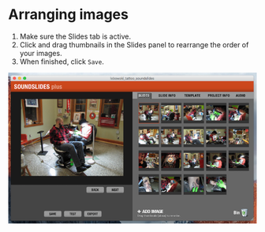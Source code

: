 # Arranging images

1. Make sure the Slides tab is active.
2. Click and drag thumbnails in the Slides panel to rearrange the order of your images. 
3. When finished, click `Save`.

![Arranging images in the Slides panel.](/assets/soundslides-arranging-images.png)
